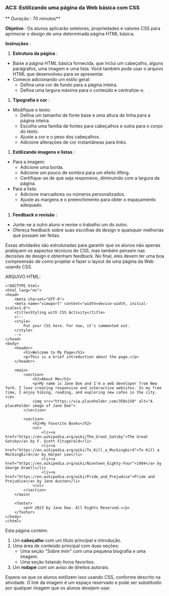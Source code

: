 ### **AC3: Estilizando uma página da Web básica com CSS**

** *Duração* : 70 minutos**

**Objetivo** : Os alunos aplicarão seletores, propriedades e valores CSS para aprimorar o design de uma determinada página HTML básica.

 **Instruções** :

1. **Estrutura da página** :

* Baixe a página HTML básica fornecida, que inclui um cabeçalho, alguns parágrafos, uma imagem e uma lista. Você também pode usar o arquivo HTML que desenvolveu para se apresentar.
* Comece adicionando um estilo geral:
  * Defina uma cor de fundo para a página inteira.
  * Defina uma largura máxima para o conteúdo e centralize-o.

1. **Tipografia e cor** :

* Modifique o texto:
  * Defina um tamanho de fonte base e uma altura de linha para a página inteira.
  * Escolha uma família de fontes para cabeçalhos e outra para o corpo do texto.
  * Ajuste a cor e o peso dos cabeçalhos.
  * Adicione alterações de cor instantâneas para links.

1. **Estilizando imagens e listas** :

* Para a imagem:
  * Adicione uma borda.
  * Adicione um pouco de sombra para um efeito lifting.
  * Certifique-se de que seja responsivo, diminuindo com a largura da página.
* Para a lista:
  * Adicione marcadores ou números personalizados.
  * Ajuste as margens e o preenchimento para obter o espaçamento adequado.

1. **Feedback e revisão** :

* Junte-se a outro aluno e revise o trabalho um do outro.
* Ofereça feedback sobre suas escolhas de design e quaisquer melhorias que possam ser feitas.

Essas atividades são estruturadas para garantir que os alunos não apenas pratiquem os aspectos técnicos do CSS, mas também pensem nas decisões de design e obtenham feedback. No final, eles devem ter uma boa compreensão de como projetar e fazer o layout de uma página da Web usando CSS.

ARQUIVO HTML:

```
<!DOCTYPE html>
<html lang="en">
<head>
    <meta charset="UTF-8">
    <meta name="viewport" content="width=device-width, initial-scale=1.0">
    <title>Styling with CSS Activity</title>
    <!-- 
    <style>
        Put your CSS here. For now, it's commented out.
    </style>
    -->
</head>
<body>
    <header>
        <h1>Welcome to My Page</h1>
        <p>This is a brief introduction about the page.</p>
    </header>

    <main>
        <section>
            <h2>About Me</h2>
            <p>My name is Jane Doe and I'm a web developer from New York. I love creating responsive and interactive websites. In my free time, I enjoy hiking, reading, and exploring new cafes in the city.</p>
            <img src="https://via.placeholder.com/350x150" alt="A placeholder image of Jane Doe">
        </section>

        <section>
            <h2>My Favorite Books</h2>
            <ul>
                <li><a href="https://en.wikipedia.org/wiki/The_Great_Gatsby">The Great Gatsby</a> by F. Scott Fitzgerald</li>
                <li><a href="https://en.wikipedia.org/wiki/To_Kill_a_Mockingbird">To Kill a Mockingbird</a> by Harper Lee</li>
                <li><a href="https://en.wikipedia.org/wiki/Nineteen_Eighty-Four">1984</a> by George Orwell</li>
                <li><a href="https://en.wikipedia.org/wiki/Pride_and_Prejudice">Pride and Prejudice</a> by Jane Austen</li>
            </ul>
        </section>
    </main>

    <footer>
        <p>© 2023 by Jane Doe. All Rights Reserved.</p>
    </footer>
</body>
</html>
```

Esta página contém:

1. Um **cabeçalho** com um título principal e introdução.
2. Uma área de conteúdo principal com duas seções:
   * Uma seção "Sobre mim" com uma pequena biografia e uma imagem.
   * Uma seção listando livros favoritos.
3. Um **rodapé** com um aviso de direitos autorais.

Espera-se que os alunos estilizem isso usando CSS, conforme descrito na atividade. O link da imagem é um espaço reservado e pode ser substituído por qualquer imagem que os alunos desejem usar.
